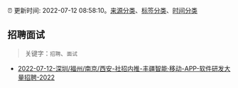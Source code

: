 :alarm_clock: 更新时间: 2022-07-12 08:58:10。[来源分类](../README.md)、[标签分类](../TAGS.md)、[时间分类](../TIMELINE.md)

## 招聘面试


> 关键字：`招聘`、`面试`



- [2022-07-12-深圳/福州/南京/西安-社招内推-丰疆智能·移动-APP-软件研发大量招聘-2022](https://www.v2ex.com/t/865706) 